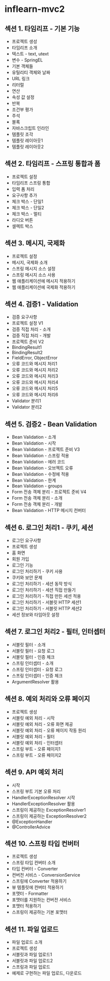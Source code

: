 # inflearn-mvc2
## 섹션 1. 타임리프 - 기본 기능
- 프로젝트 생성
- 타임리프 소개
- 텍스트 - text, utext
- 변수 - SpringEL
- 기본 객체들
- 유틸리티 객체와 날짜
- URL 링크
- 리터럴
- 연산
- 속성 값 설정
- 반복
- 조건부 평가
- 주석
- 블록
- 자바스크립트 인라인
- 템플릿 조각
- 템플릿 레이아웃1
- 템플릿 레이아웃2

## 섹션 2. 타임리프 - 스프링 통합과 폼
- 프로젝트 설정
- 타임리프 스프링 통합
- 입력 폼 처리
- 요구사항 추가
- 체크 박스 - 단일1
- 체크 박스 - 단일2
- 체크 박스 - 멀티
- 라디오 버튼
- 셀렉트 박스

## 섹션 3. 메시지, 국제화
- 프로젝트 설정
- 메시지, 국제화 소개
- 스프링 메시지 소스 설정
- 스프링 메시지 소스 사용
- 웹 애플리케이션에 메시지 적용하기
- 웹 애플리케이션에 국제화 적용하기

## 섹션 4. 검증1 - Validation
- 검증 요구사항
- 프로젝트 설정 V1
- 검증 직접 처리 - 소개
- 검증 직접 처리 - 개발
- 프로젝트 준비 V2
- BindingResult1
- BindingResult2
- FieldError, ObjectError
- 오류 코드와 메시지 처리1
- 오류 코드와 메시지 처리2
- 오류 코드와 메시지 처리3
- 오류 코드와 메시지 처리4
- 오류 코드와 메시지 처리5
- 오류 코드와 메시지 처리6
- Validator 분리1
- Validator 분리2

## 섹션 5. 검증2 - Bean Validation
- Bean Validation - 소개
- Bean Validation - 시작
- Bean Validation - 프로젝트 준비 V3
- Bean Validation - 스프링 적용
- Bean Validation - 에러 코드
- Bean Validation - 오브젝트 오류
- Bean Validation - 수정에 적용
- Bean Validation - 한계
- Bean Validation - groups
- Form 전송 객체 분리 - 프로젝트 준비 V4
- Form 전송 객체 분리 - 소개
- Form 전송 객체 분리 - 개발
- Bean Validation - HTTP 메시지 컨버터

## 섹션 6. 로그인 처리1 - 쿠키, 세션
- 로그인 요구사항
- 프로젝트 생성
- 홈 화면
- 회원 가입
- 로그인 기능
- 로그인 처리하기 - 쿠키 사용
- 쿠키와 보안 문제
- 로그인 처리하기 - 세션 동작 방식
- 로그인 처리하기 - 세션 직접 만들기
- 로그인 처리하기 - 직접 만든 세션 적용
- 로그인 처리하기 - 서블릿 HTTP 세션1
- 로그인 처리하기 - 서블릿 HTTP 세션2
- 세션 정보와 타임아웃 설정

## 섹션 7. 로그인 처리2 - 필터, 인터셉터
- 서블릿 필터 - 소개
- 서블릿 필터 - 요청 로그
- 서블릿 필터 - 인증 체크
- 스프링 인터셉터 - 소개
- 스프링 인터셉터 - 요청 로그
- 스프링 인터셉터 - 인증 체크
- ArgumentResolver 활용

## 섹션 8. 예외 처리와 오류 페이지
- 프로젝트 생성
- 서블릿 예외 처리 - 시작
- 서블릿 예외 처리 - 오류 화면 제공
- 서블릿 예외 처리 - 오류 페이지 작동 원리
- 서블릿 예외 처리 - 필터
- 서블릿 예외 처리 - 인터셉터
- 스프링 부트 - 오류 페이지1
- 스프링 부트 - 오류 페이지2

## 섹션 9. API 예외 처리
- 시작
- 스프링 부트 기본 오류 처리
- HandlerExceptionResolver 시작
- HandlerExceptionResolver 활용
- 스프링이 제공하는 ExceptionResolver1
- 스프링이 제공하는 ExceptionResolver2
- @ExceptionHandler
- @ControllerAdvice

## 섹션 10. 스프링 타입 컨버터
- 프로젝트 생성
- 스프링 타입 컨버터 소개
- 타입 컨버터 - Converter
- 컨버전 서비스 - ConversionService
- 스프링에 Converter 적용하기
- 뷰 템플릿에 컨버터 적용하기
- 포맷터 - Formatter
- 포맷터를 지원하는 컨버전 서비스
- 포맷터 적용하기
- 스프링이 제공하는 기본 포맷터
  
## 섹션 11. 파일 업로드
- 파일 업로드 소개
- 프로젝트 생성
- 서블릿과 파일 업로드1
- 서블릿과 파일 업로드2
- 스프링과 파일 업로드
- 예제로 구현하는 파일 업로드, 다운로드
